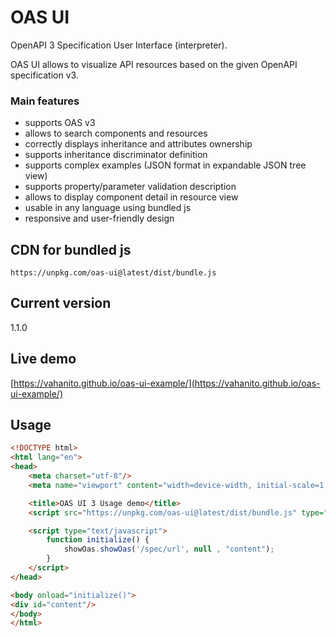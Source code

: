 # OAS UI

OpenAPI 3 Specification User Interface (interpreter).

OAS UI allows to visualize API resources based on the given OpenAPI specification v3.

### Main features
* supports OAS v3
* allows to search components and resources
* correctly displays inheritance and attributes ownership
* supports inheritance discriminator definition
* supports complex examples (JSON format in expandable JSON tree view)
* supports property/parameter validation description
* allows to display component detail in resource view
* usable in any language using bundled js
* responsive and user-friendly design

## CDN for bundled js
```https://unpkg.com/oas-ui@latest/dist/bundle.js```

## Current version
1.1.0

## Live demo

[https://vahanito.github.io/oas-ui-example/](https://vahanito.github.io/oas-ui-example/)

## Usage
```html
<!DOCTYPE html>
<html lang="en">
<head>
    <meta charset="utf-8"/>
    <meta name="viewport" content="width=device-width, initial-scale=1, user-scalable=no"/>

    <title>OAS UI 3 Usage demo</title>
    <script src="https://unpkg.com/oas-ui@latest/dist/bundle.js" type="text/javascript"></script>

    <script type="text/javascript">
		function initialize() {
			showOas.showOas('/spec/url', null , "content");
		}
    </script>
</head>

<body onload="initialize()">
<div id="content"/>
</body>
</html>
```
